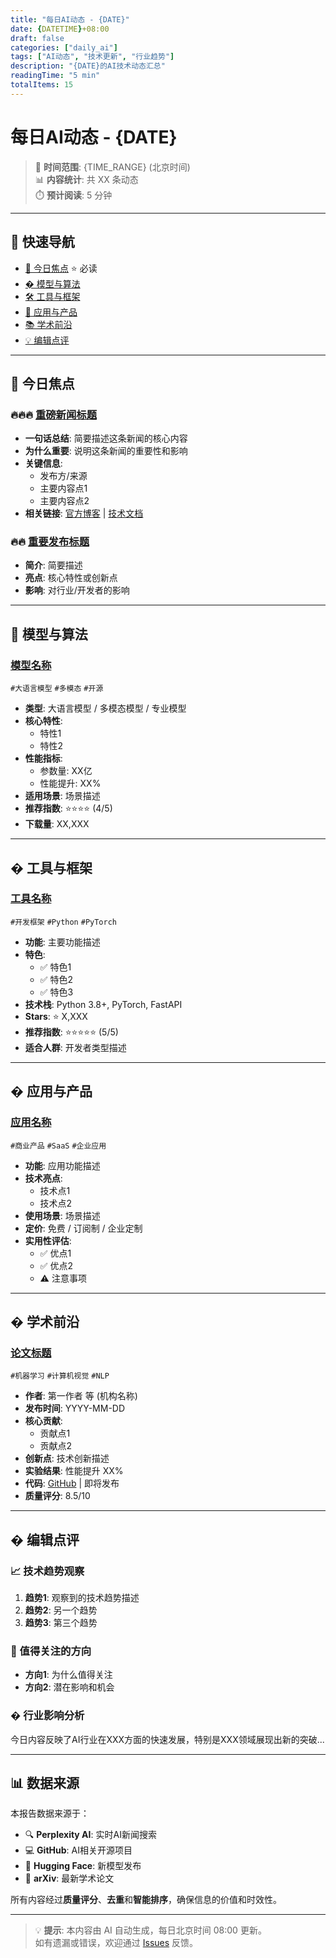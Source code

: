 ```yaml
---
title: "每日AI动态 - {DATE}"
date: {DATETIME}+08:00
draft: false
categories: ["daily_ai"]
tags: ["AI动态", "技术更新", "行业趋势"]
description: "{DATE}的AI技术动态汇总"
readingTime: "5 min"
totalItems: 15
---
```


# 每日AI动态 - {DATE}

> 📅 **时间范围**: {TIME_RANGE} (北京时间)  
> 📊 **内容统计**: 共 XX 条动态  
> ⏱️ **预计阅读**: 5 分钟

---

## 📑 快速导航

- [📰 今日焦点](#今日焦点) ⭐ 必读
- [� 模型与算法](#模型与算法)
- [🛠️ 工具与框架](#工具与框架)
- [📱 应用与产品](#应用与产品)
- [📚 学术前沿](#学术前沿)
- [💡 编辑点评](#编辑点评)

---

## 📰 今日焦点

### 🔥🔥🔥 [重磅新闻标题](链接)

- **一句话总结**: 简要描述这条新闻的核心内容
- **为什么重要**: 说明这条新闻的重要性和影响
- **关键信息**: 
  - 发布方/来源
  - 主要内容点1
  - 主要内容点2
- **相关链接**: [官方博客](链接) | [技术文档](链接)

### 🔥🔥 [重要发布标题](链接)

- **简介**: 简要描述
- **亮点**: 核心特性或创新点
- **影响**: 对行业/开发者的影响

---

## 🧠 模型与算法

### [模型名称](链接)

`#大语言模型` `#多模态` `#开源`

- **类型**: 大语言模型 / 多模态模型 / 专业模型
- **核心特性**: 
  - 特性1
  - 特性2
- **性能指标**: 
  - 参数量: XX亿
  - 性能提升: XX%
- **适用场景**: 场景描述
- **推荐指数**: ⭐⭐⭐⭐ (4/5)
- **下载量**: XX,XXX

---

## �️ 工具与框架

### [工具名称](GitHub链接)

`#开发框架` `#Python` `#PyTorch`

- **功能**: 主要功能描述
- **特色**: 
  - ✅ 特色1
  - ✅ 特色2
  - ✅ 特色3
- **技术栈**: Python 3.8+, PyTorch, FastAPI
- **Stars**: ⭐ X,XXX
- **推荐指数**: ⭐⭐⭐⭐⭐ (5/5)
- **适合人群**: 开发者类型描述

---

## � 应用与产品

### [应用名称](链接)

`#商业产品` `#SaaS` `#企业应用`

- **功能**: 应用功能描述
- **技术亮点**: 
  - 技术点1
  - 技术点2
- **使用场景**: 场景描述
- **定价**: 免费 / 订阅制 / 企业定制
- **实用性评估**:
  - ✅ 优点1
  - ✅ 优点2
  - ⚠️ 注意事项

---

## � 学术前沿

### [论文标题](arXiv链接)

`#机器学习` `#计算机视觉` `#NLP`

- **作者**: 第一作者 等 (机构名称)
- **发布时间**: YYYY-MM-DD
- **核心贡献**: 
  - 贡献点1
  - 贡献点2
- **创新点**: 技术创新描述
- **实验结果**: 性能提升 XX%
- **代码**: [GitHub](链接) | 即将发布
- **质量评分**: 8.5/10

---

## � 编辑点评

### 📈 技术趋势观察

1. **趋势1**: 观察到的技术趋势描述
2. **趋势2**: 另一个趋势
3. **趋势3**: 第三个趋势

### 🎯 值得关注的方向

- **方向1**: 为什么值得关注
- **方向2**: 潜在影响和机会

### � 行业影响分析

今日内容反映了AI行业在XXX方面的快速发展，特别是XXX领域展现出新的突破...

---

## 📊 数据来源

本报告数据来源于：
- 🔍 **Perplexity AI**: 实时AI新闻搜索
- 💻 **GitHub**: AI相关开源项目
- 🤗 **Hugging Face**: 新模型发布
- 📄 **arXiv**: 最新学术论文

所有内容经过**质量评分**、**去重**和**智能排序**，确保信息的价值和时效性。

---

> 💡 **提示**: 本内容由 AI 自动生成，每日北京时间 08:00 更新。  
> 如有遗漏或错误，欢迎通过 [Issues](https://github.com/hobbytp/hobbytp.github.io/issues) 反馈。
